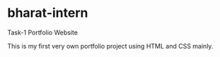 # bharat-intern
Task-1 Portfolio Website 

This is my first very own portfolio project using HTML and CSS mainly.

